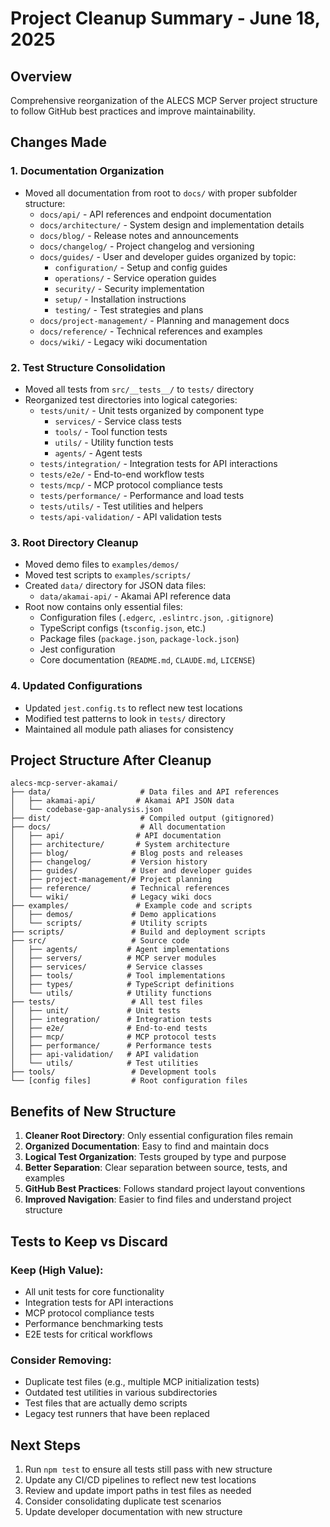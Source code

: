# Project Cleanup Summary - June 18, 2025

## Overview
Comprehensive reorganization of the ALECS MCP Server project structure to follow GitHub best practices and improve maintainability.

## Changes Made

### 1. Documentation Organization
- Moved all documentation from root to `docs/` with proper subfolder structure:
  - `docs/api/` - API references and endpoint documentation
  - `docs/architecture/` - System design and implementation details
  - `docs/blog/` - Release notes and announcements
  - `docs/changelog/` - Project changelog and versioning
  - `docs/guides/` - User and developer guides organized by topic:
    - `configuration/` - Setup and config guides
    - `operations/` - Service operation guides
    - `security/` - Security implementation
    - `setup/` - Installation instructions
    - `testing/` - Test strategies and plans
  - `docs/project-management/` - Planning and management docs
  - `docs/reference/` - Technical references and examples
  - `docs/wiki/` - Legacy wiki documentation

### 2. Test Structure Consolidation
- Moved all tests from `src/__tests__/` to `tests/` directory
- Reorganized test directories into logical categories:
  - `tests/unit/` - Unit tests organized by component type
    - `services/` - Service class tests
    - `tools/` - Tool function tests
    - `utils/` - Utility function tests
    - `agents/` - Agent tests
  - `tests/integration/` - Integration tests for API interactions
  - `tests/e2e/` - End-to-end workflow tests
  - `tests/mcp/` - MCP protocol compliance tests
  - `tests/performance/` - Performance and load tests
  - `tests/utils/` - Test utilities and helpers
  - `tests/api-validation/` - API validation tests

### 3. Root Directory Cleanup
- Moved demo files to `examples/demos/`
- Moved test scripts to `examples/scripts/`
- Created `data/` directory for JSON data files:
  - `data/akamai-api/` - Akamai API reference data
- Root now contains only essential files:
  - Configuration files (`.edgerc`, `.eslintrc.json`, `.gitignore`)
  - TypeScript configs (`tsconfig.json`, etc.)
  - Package files (`package.json`, `package-lock.json`)
  - Jest configuration
  - Core documentation (`README.md`, `CLAUDE.md`, `LICENSE`)

### 4. Updated Configurations
- Updated `jest.config.ts` to reflect new test locations
- Modified test patterns to look in `tests/` directory
- Maintained all module path aliases for consistency

## Project Structure After Cleanup

```
alecs-mcp-server-akamai/
├── data/                    # Data files and API references
│   ├── akamai-api/         # Akamai API JSON data
│   └── codebase-gap-analysis.json
├── dist/                    # Compiled output (gitignored)
├── docs/                    # All documentation
│   ├── api/                # API documentation
│   ├── architecture/       # System architecture
│   ├── blog/              # Blog posts and releases
│   ├── changelog/         # Version history
│   ├── guides/            # User and developer guides
│   ├── project-management/# Project planning
│   ├── reference/         # Technical references
│   └── wiki/              # Legacy wiki docs
├── examples/               # Example code and scripts
│   ├── demos/             # Demo applications
│   └── scripts/           # Utility scripts
├── scripts/               # Build and deployment scripts
├── src/                   # Source code
│   ├── agents/           # Agent implementations
│   ├── servers/          # MCP server modules
│   ├── services/         # Service classes
│   ├── tools/            # Tool implementations
│   ├── types/            # TypeScript definitions
│   └── utils/            # Utility functions
├── tests/                 # All test files
│   ├── unit/             # Unit tests
│   ├── integration/      # Integration tests
│   ├── e2e/              # End-to-end tests
│   ├── mcp/              # MCP protocol tests
│   ├── performance/      # Performance tests
│   ├── api-validation/   # API validation
│   └── utils/            # Test utilities
├── tools/                 # Development tools
└── [config files]         # Root configuration files
```

## Benefits of New Structure

1. **Cleaner Root Directory**: Only essential configuration files remain
2. **Organized Documentation**: Easy to find and maintain docs
3. **Logical Test Organization**: Tests grouped by type and purpose
4. **Better Separation**: Clear separation between source, tests, and examples
5. **GitHub Best Practices**: Follows standard project layout conventions
6. **Improved Navigation**: Easier to find files and understand project structure

## Tests to Keep vs Discard

### Keep (High Value):
- All unit tests for core functionality
- Integration tests for API interactions
- MCP protocol compliance tests
- Performance benchmarking tests
- E2E tests for critical workflows

### Consider Removing:
- Duplicate test files (e.g., multiple MCP initialization tests)
- Outdated test utilities in various subdirectories
- Test files that are actually demo scripts
- Legacy test runners that have been replaced

## Next Steps

1. Run `npm test` to ensure all tests still pass with new structure
2. Update any CI/CD pipelines to reflect new test locations
3. Review and update import paths in test files as needed
4. Consider consolidating duplicate test scenarios
5. Update developer documentation with new structure